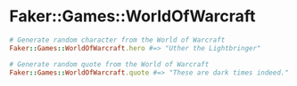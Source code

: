 # Faker::Games::WorldOfWarcraft

```ruby
# Generate random character from the World of Warcraft
Faker::Games::WorldOfWarcraft.hero #=> "Uther the Lightbringer"

# Generate random quote from the World of Warcraft
Faker::Games::WorldOfWarcraft.quote #=> "These are dark times indeed."
```
